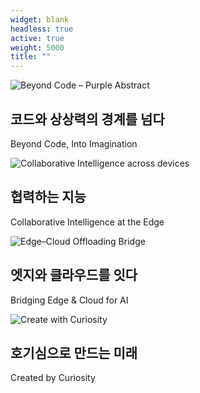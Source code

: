 ```yaml
---
widget: blank
headless: true
active: true
weight: 5000
title: ""
---
```


<style>
  /* 화면 양옆으로 꽉 차게 만드는 래퍼(컨테이너 여백 무시) */
  .dda-bleed{
    position: relative;
    left: 50%;
    right: 50%;
    margin-left: -50vw;
    margin-right: -50vw;
    width: 100vw;
    background: transparent; 
    padding: 0;  
    overflow: hidden;
  }

  /* ============================
     슬라이더 (높이 ↓ 버전)
     ============================ */
  .dda-slider {
    position: relative;
    width: 100%;
    margin: 0;
    border-radius: 0;
    overflow: hidden;
  }

  /* 높이 ↓ : 화면 크기에 따라 160~300px로 반응형 */
  .dda-slider .slides {
    position: relative;
    height: clamp(160px, 18vw, 300px);
  }

  /* 이미지 페이드 전환 */
  .dda-slider img {
    position: absolute;
    inset: 0;
    width: 100%;
    height: 100%;
    object-fit: cover;
    opacity: 0;
    transition: opacity 0.6s ease;
  }
  .dda-slider img.active {
    opacity: 1;
  }

  /* 컨트롤 버튼 */
  .dda-slider .ctrl {
    position: absolute;
    top: 50%;
    transform: translateY(-50%);
    background: rgba(0, 0, 0, 0.35);
    border: none;
    color: #fff;
    font-size: 22px;
    padding: 8px 12px;
    cursor: pointer;
    border-radius: 8px;
    z-index: 4;
  }
  .dda-slider .prev { left: 12px; }
  .dda-slider .next { right: 12px; }

  /* 도트 네비게이션 */
  .dda-slider .dots {
    position: absolute;
    left: 0;
    right: 0;
    bottom: 10px;
    display: flex;
    gap: 6px;
    justify-content: center;
    z-index: 4;
  }
  .dda-slider .dot {
    width: 8px;
    height: 8px;
    border-radius: 50%;
    background: rgba(255, 255, 255, 0.5);
    cursor: pointer;
  }
  .dda-slider .dot.active {
    background: #fff;
  }

  /* 투명 오버레이 */
  .dda-slider .overlay {
    position: absolute;
    inset: 0;
    background: linear-gradient(180deg, rgba(0,0,0,0.25), rgba(0,0,0,0.45));
    z-index: 2;
    opacity: 0;
    transition: opacity 0.6s ease;
  }
  .dda-slider .overlay.active { opacity: 1; }

  /* 텍스트 오버레이 */
  .dda-slider .caption {
    position: absolute;
    z-index: 3;
    bottom: 14%;
    left: 8%;
    color: #fff;
    text-shadow: 0 2px 6px rgba(0,0,0,.4);
    font-weight: 700;
  }
  .dda-slider .caption h2 {
    font-size: clamp(1rem, 2.2vw, 1.7rem);
    margin: 0 0 .3rem;
  }
  .dda-slider .caption p {
    font-size: clamp(.8rem, 1.2vw, 1rem);
    margin: 0;
    opacity: .9;
  }

</style>


<div class="slides">
  <!-- 1. 보라빛 감성: 코드와 상상력 -->
  <div class="slide">
    <img src="/uploads/hero/ai-purple-01.jpg" alt="Beyond Code – Purple Abstract" class="active">
    <div class="overlay active"></div>
    <div class="caption">
      <h2>코드와 상상력의 경계를 넘다</h2>
      <p>Beyond Code, Into Imagination</p>
    </div>
  </div>

  <!-- 2. AI의 세계: 협력 지능 -->
  <div class="slide">
    <img src="/uploads/hero/ai-network-edges-02.jpg" alt="Collaborative Intelligence across devices">
    <div class="overlay"></div>
    <div class="caption">
      <h2>협력하는 지능</h2>
      <p>Collaborative Intelligence at the Edge</p>
    </div>
  </div>

  <!-- 3. 오프로딩/엣지-클라우드 -->
  <div class="slide">
    <img src="/uploads/hero/edge-cloud-bridge-03.jpg" alt="Edge–Cloud Offloading Bridge">
    <div class="overlay"></div>
    <div class="caption">
      <h2>엣지와 클라우드를 잇다</h2>
      <p>Bridging Edge & Cloud for AI</p>
    </div>
  </div>

  <!-- 4. 개발자 브랜드: 호기심으로 만든다 -->
  <div class="slide">
    <img src="/uploads/hero/purple-city-dawn-04.jpg" alt="Create with Curiosity">
    <div class="overlay"></div>
    <div class="caption">
      <h2>호기심으로 만드는 미래</h2>
      <p>Created by Curiosity</p>
    </div>
  </div>
</div>

<script>
(function(){
  const root = document.getElementById('ddaSlider');
  if(!root) return;
  const slides = Array.from(root.querySelectorAll('.slide'));
  const imgs = slides.map(s => s.querySelector('img'));
  const overlays = slides.map(s => s.querySelector('.overlay'));
  const dotsWrap = root.querySelector('.dots');
  let i = 0, timer = null;
  const INTERVAL = 3000;

  slides.forEach((_, idx)=>{
    const d = document.createElement('span');
    d.className = 'dot' + (idx===0 ? ' active' : '');
    d.addEventListener('click', ()=>go(idx, true));
    dotsWrap.appendChild(d);
  });
  const dots = Array.from(dotsWrap.querySelectorAll('.dot'));

  function show(idx){
    imgs.forEach((im,k)=>{
      im.classList.toggle('active', k===idx);
      overlays[k].classList.toggle('active', k===idx);
    });
    dots.forEach((d,k)=>d.classList.toggle('active', k===idx));
  }
  function go(idx, manual=false){
    i = (idx + imgs.length) % imgs.length;
    show(i);
    if (manual) restart();
  }
  function next(){ go(i+1); }
  function prev(){ go(i-1); }

  root.querySelector('.next').addEventListener('click', ()=>go(i+1, true));
  root.querySelector('.prev').addEventListener('click', ()=>go(i-1, true));

  function start(){ stop(); timer = setInterval(next, INTERVAL); }
  function stop(){ if (timer) { clearInterval(timer); timer = null; } }
  function restart(){ start(); }

  root.addEventListener('mouseenter', stop);
  root.addEventListener('mouseleave', start);

  show(0);
  start();
})();
</script>